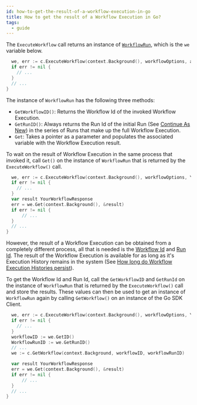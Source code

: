 ```yaml
---
id: how-to-get-the-result-of-a-workflow-execution-in-go
title: How to get the result of a Workflow Execution in Go?
tags:
  - guide
---
```


The `ExecuteWorkflow` call returns an instance of [`WorkflowRun`](https://pkg.go.dev/go.temporal.io/sdk@v1.8.0/client#WorkflowRun), which is the `we` variable below.

```go
  we, err := c.ExecuteWorkflow(context.Background(), workflowOptions, app.YourWorkflowDefinition, param)
  if err != nil {
    // ...
  }
  // ...
}
```

The instance of `WorkflowRun` has the following three methods:

- `GetWorkflowID()`: Returns the Workflow Id of the invoked Workflow Execution.
- `GetRunID()`: Always returns the Run Id of the initial Run (See [Continue As New](#)) in the series of Runs that make up the full Workflow Execution.
- `Get`: Takes a pointer as a parameter and populates the associated variable with the Workflow Execution result.

To wait on the result of Workflow Execution in the same process that invoked it, call `Get()` on the instance of `WorkflowRun` that is returned by the `ExecuteWorkflow()` call.

```go
  we, err := c.ExecuteWorkflow(context.Background(), workflowOptions, YourWorkflowDefinition, param)
  if err != nil {
    // ...
  }
  var result YourWorkflowResponse
  err = we.Get(context.Background(), &result)
  if err != nil {
      // ...
  }
  // ...
}
```

However, the result of a Workflow Execution can be obtained from a completely different process, all that is needed is the [Workflow Id](#) and [Run Id](#).
The result of the Workflow Execution is available for as long as it's Execution History remains in the system (See [How long do Workflow Execution Histories persist](#)).

To get the Workflow Id and Run Id, call the `GetWorkflowID` and `GetRunId` on the instance of `WorkflowRun` that is returned by the `ExecuteWorkflow()` call and store the results.
These values can then be used to get an instance of `WorkflowRun` again by calling `GetWorkflow()` on an instance of the Go SDK Client.

```go
  we, err := c.ExecuteWorkflow(context.Background(), workflowOptions, YourWorkflowDefinition, param)
  if err != nil {
    // ...
  }
  workflowID := we.GetID()
  WorkflowRunID := we.GetRunID()
  // ...
  we := c.GetWorkflow(context.Background, workflowID, workflowRunID)

  var result YourWorkflowResponse
  err = we.Get(context.Background(), &result)
  if err != nil {
      // ...
  }
  // ...
}
```
